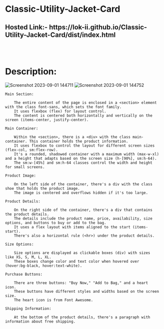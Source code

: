 # Classic-Utility-Jacket-Card

<h2>Hosted Link:- https://lok-ii.github.io/Classic-Utility-Jacket-Card/dist/index.html</h2>
<br>
<br>

# Description:

![Screenshot 2023-09-01 144711](https://github.com/Lok-ii/Classic-Utility-Jacket-Card/assets/129180844/88ebc048-2e8b-4d51-a95c-57cd27833abb)
![Screenshot 2023-09-01 144752](https://github.com/Lok-ii/Classic-Utility-Jacket-Card/assets/129180844/ecbeaf6d-e93d-4d47-b46d-f4771e1c8bc0)

    Main Section:

        The entire content of the page is enclosed in a <section> element with the class font-sans, which sets the font family.
        It uses flexbox (flex) for layout control.
        The content is centered both horizontally and vertically on the screen (items-center, justify-center).
    
    Main Container:
        
        Within the <section>, there is a <div> with the class main-container. This container holds the product information.
        It uses flexbox to control the layout for different screen sizes (flex-col, sm:flex-row).
        It's a rounded, shadowed container with a maximum width (max-w-xl) and a height that adapts based on the screen size (h-[90%], sm:h-64).
        The sm:w-[45%] and sm:h-64 classes control the width and height for small screens.
        
    Product Image:
        
        On the left side of the container, there's a div with the class shoe that holds the product image.
        The image is centered and overflows hidden if it's too large.
    
    Product Details:
        
        On the right side of the container, there's a div that contains the product details.
        The details include the product name, price, availability, size options, and buttons to buy or add to the bag.
        It uses a flex layout with items aligned to the start (items-start).
        There's also a horizontal rule (<hr>) under the product details.
    
    Size Options:
        
        Size options are displayed as clickable boxes (div) with sizes like XS, S, M, L, XL.
        These boxes change color and text color when hovered over (hover:bg-black, hover:text-white).
    
    Purchase Buttons:
        
        There are three buttons: "Buy Now," "Add to Bag," and a heart icon.
        These buttons have different styles and widths based on the screen size.
        The heart icon is from Font Awesome.
    
    Shipping Information:
        
        At the bottom of the product details, there's a paragraph with information about free shipping.
